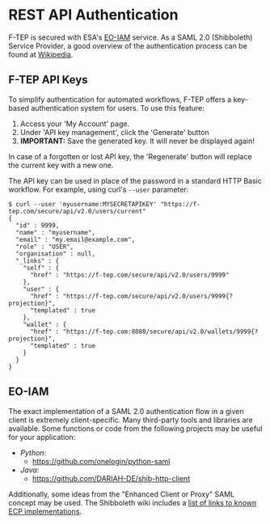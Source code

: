 # REST API Authentication

F-TEP is secured with ESA's [EO-IAM](https://eoiam-idp.eo.esa.int/) service.
As a SAML 2.0 (Shibboleth) Service Provider, a good overview of the
authentication process can be found at [Wikipedia](https://en.wikipedia.org/wiki/Security_Assertion_Markup_Language#Use).

## F-TEP API Keys

To simplify authentication for automated workflows, F-TEP offers a key-based
authentication system for users. To use this feature:

1. Access your 'My Account' page.
2. Under 'API key management', click the 'Generate' button
3. **IMPORTANT:** Save the generated key. It will never be displayed again!

In case of a forgotten or lost API key, the 'Regenerate' button will replace
the current key with a new one.

The API key can be used in place of the password in a standard HTTP Basic
workflow. For example, using curl's `--user` parameter:

```
$ curl --user 'myusername:MYSECRETAPIKEY' "https://f-tep.com/secure/api/v2.0/users/current"
{
  "id" : 9999,
  "name" : "myusername",
  "email" : "my.email@example.com",
  "role" : "USER",
  "organisation" : null,
  "_links" : {
    "self" : {
      "href" : "https://f-tep.com/secure/api/v2.0/users/9999"
    },
    "user" : {
      "href" : "https://f-tep.com/secure/api/v2.0/users/9999{?projection}",
      "templated" : true
    },
    "wallet" : {
      "href" : "https://f-tep.com:8080/secure/api/v2.0/wallets/9999{?projection}",
      "templated" : true
    }
  }
}
```

## EO-IAM

The exact implementation of a SAML 2.0 authentication flow in a given client is
extremely client-specific. Many third-party tools and libraries are available.
Some functions or code from the following projects may be useful for your
application:

* *Python*:
  * https://github.com/onelogin/python-saml
* *Java*:
  * https://github.com/DARIAH-DE/shib-http-client

Additionally, some ideas from the "Enhanced Client or Proxy" SAML concept may
be used. The Shibboleth wiki includes a [list of links to known ECP
implementations](https://wiki.shibboleth.net/confluence/display/CONCEPT/ECP).
